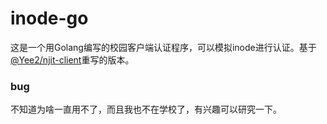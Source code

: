 # inode-go

这是一个用Golang编写的校园客户端认证程序，可以模拟inode进行认证。基于[@Yee2/njit-client](/Yee2/njit-client)重写的版本。

### bug
不知道为啥一直用不了，而且我也不在学校了，有兴趣可以研究一下。